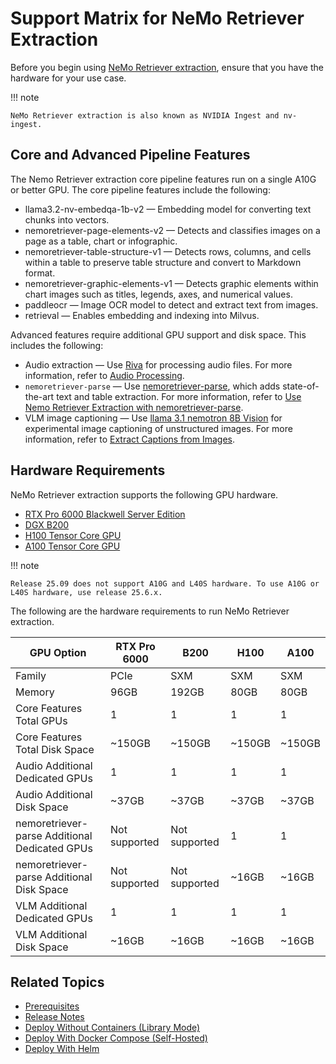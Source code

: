# Support Matrix for NeMo Retriever Extraction

Before you begin using [NeMo Retriever extraction](overview.md), ensure that you have the hardware for your use case.

!!! note

    NeMo Retriever extraction is also known as NVIDIA Ingest and nv-ingest.


## Core and Advanced Pipeline Features

The Nemo Retriever extraction core pipeline features run on a single A10G or better GPU. 
The core pipeline features include the following:

- llama3.2-nv-embedqa-1b-v2 — Embedding model for converting text chunks into vectors.
- nemoretriever-page-elements-v2 — Detects and classifies images on a page as a table, chart or infographic. 
- nemoretriever-table-structure-v1 — Detects rows, columns, and cells within a table to preserve table structure and convert to Markdown format. 
- nemoretriever-graphic-elements-v1 — Detects graphic elements within chart images such as titles, legends, axes, and numerical values. 
- paddleocr — Image OCR model to detect and extract text from images.
- retrieval — Enables embedding and indexing into Milvus.

Advanced features require additional GPU support and disk space. 
This includes the following:

- Audio extraction — Use [Riva](https://docs.nvidia.com/deeplearning/riva/user-guide/docs/index.html) for processing audio files. For more information, refer to [Audio Processing](nemoretriever-parse.md).
- `nemoretriever-parse` — Use [nemoretriever-parse](https://build.nvidia.com/nvidia/nemoretriever-parse), which adds state-of-the-art text and table extraction. For more information, refer to [Use Nemo Retriever Extraction with nemoretriever-parse](nemoretriever-parse.md).
- VLM image captioning — Use [llama 3.1 nemotron 8B Vision](https://build.nvidia.com/nvidia/llama-3.1-nemotron-nano-vl-8b-v1/modelcard) for experimental image captioning of unstructured images. For more information, refer to [Extract Captions from Images](nv-ingest-python-api.md#extract-captions-from-images).



## Hardware Requirements

NeMo Retriever extraction supports the following GPU hardware.

- [RTX Pro 6000 Blackwell Server Edition](https://www.nvidia.com/en-us/data-center/rtx-pro-6000-blackwell-server-edition/)
- [DGX B200](https://www.nvidia.com/en-us/data-center/dgx-b200/)
- [H100 Tensor Core GPU](https://www.nvidia.com/en-us/data-center/h100/)
- [A100 Tensor Core GPU](https://www.nvidia.com/en-us/data-center/a100/)
<!-- - [A10G Tensor Core GPU](https://aws.amazon.com/ec2/instance-types/g5/) -->
<!-- - [L40S](https://www.nvidia.com/en-us/data-center/l40s/)  -->

!!! note

    Release 25.09 does not support A10G and L40S hardware. To use A10G or L40S hardware, use release 25.6.x.

The following are the hardware requirements to run NeMo Retriever extraction.

| GPU Option                                    | RTX Pro 6000  | B200          | H100        | A100        |
|-----------------------------------------------|---------------|---------------|-------------|-------------|
| Family                                        | PCIe          | SXM           | SXM         | SXM         |
| Memory                                        | 96GB          | 192GB         | 80GB        | 80GB        |
| Core Features Total GPUs                      | 1             | 1             | 1           | 1           |
| Core Features Total Disk Space                | ~150GB        | ~150GB        | ~150GB      | ~150GB      |
| Audio Additional Dedicated GPUs               | 1             | 1             | 1           | 1           |
| Audio Additional Disk Space                   | ~37GB         | ~37GB         | ~37GB       | ~37GB       |
| nemoretriever-parse Additional Dedicated GPUs | Not supported | Not supported | 1           | 1           |
| nemoretriever-parse Additional Disk Space     | Not supported | Not supported | ~16GB       | ~16GB       |
| VLM Additional Dedicated GPUs                 | 1             | 1             | 1           | 1           |
| VLM Additional Disk Space                     | ~16GB         | ~16GB         | ~16GB       | ~16GB       |

<!-- A10G    | L40S   | -->
<!-- --------|--------| -->
<!--  —      | —      | -->
<!--  24GB   | 48GB   | -->
<!--  1      | 1      | -->
<!--  ~150GB | ~150GB | -->
<!--  1      | 1      | -->
<!--  ~37GB  | ~37GB  | -->
<!--  1      | 1      | -->
<!--  ~16GB  | ~16GB  | -->
<!--  1      | 1      | -->
<!--  ~16GB  | ~16GB  | -->


## Related Topics

- [Prerequisites](prerequisites.md)
- [Release Notes](releasenotes-nv-ingest.md)
- [Deploy Without Containers (Library Mode)](quickstart-library-mode.md)
- [Deploy With Docker Compose (Self-Hosted)](quickstart-guide.md)
- [Deploy With Helm](helm.md)
